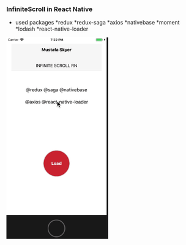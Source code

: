### InfiniteScroll <ListView> in React Native
* used packages
  *redux
  *redux-saga
  *axios
  *nativebase
  *moment
  *lodash
  *react-native-loader
  
![Image](./infinite.gif)
